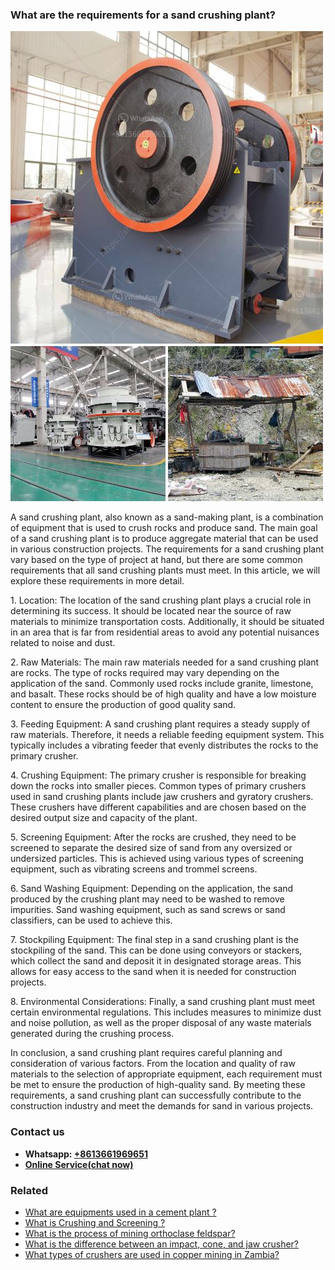 <h3>What are the requirements for a sand crushing plant?</h3><img src='1701743075.jpg' alt=''><p>A sand crushing plant, also known as a sand-making plant, is a combination of equipment that is used to crush rocks and produce sand. The main goal of a sand crushing plant is to produce aggregate material that can be used in various construction projects. The requirements for a sand crushing plant vary based on the type of project at hand, but there are some common requirements that all sand crushing plants must meet. In this article, we will explore these requirements in more detail.</p><p>1. Location: The location of the sand crushing plant plays a crucial role in determining its success. It should be located near the source of raw materials to minimize transportation costs. Additionally, it should be situated in an area that is far from residential areas to avoid any potential nuisances related to noise and dust.</p><p>2. Raw Materials: The main raw materials needed for a sand crushing plant are rocks. The type of rocks required may vary depending on the application of the sand. Commonly used rocks include granite, limestone, and basalt. These rocks should be of high quality and have a low moisture content to ensure the production of good quality sand.</p><p>3. Feeding Equipment: A sand crushing plant requires a steady supply of raw materials. Therefore, it needs a reliable feeding equipment system. This typically includes a vibrating feeder that evenly distributes the rocks to the primary crusher.</p><p>4. Crushing Equipment: The primary crusher is responsible for breaking down the rocks into smaller pieces. Common types of primary crushers used in sand crushing plants include jaw crushers and gyratory crushers. These crushers have different capabilities and are chosen based on the desired output size and capacity of the plant.</p><p>5. Screening Equipment: After the rocks are crushed, they need to be screened to separate the desired size of sand from any oversized or undersized particles. This is achieved using various types of screening equipment, such as vibrating screens and trommel screens.</p><p>6. Sand Washing Equipment: Depending on the application, the sand produced by the crushing plant may need to be washed to remove impurities. Sand washing equipment, such as sand screws or sand classifiers, can be used to achieve this.</p><p>7. Stockpiling Equipment: The final step in a sand crushing plant is the stockpiling of the sand. This can be done using conveyors or stackers, which collect the sand and deposit it in designated storage areas. This allows for easy access to the sand when it is needed for construction projects.</p><p>8. Environmental Considerations: Finally, a sand crushing plant must meet certain environmental regulations. This includes measures to minimize dust and noise pollution, as well as the proper disposal of any waste materials generated during the crushing process.</p><p>In conclusion, a sand crushing plant requires careful planning and consideration of various factors. From the location and quality of raw materials to the selection of appropriate equipment, each requirement must be met to ensure the production of high-quality sand. By meeting these requirements, a sand crushing plant can successfully contribute to the construction industry and meet the demands for sand in various projects.</p><h3>Contact us</h3><ul><li><strong>Whatsapp:&nbsp;<a href="https://wa.me/8613661969651">+8613661969651</a></strong></li><li><a href="https://swt.shibang-china.com/?git&amp;zhl&amp;What are the requirements for a sand crushing plant"><strong>Online Service(chat now)</strong></a></li></ul><h3>Related</h3><ul><li><a href='What are equipments used in a cement plant .md'>What are equipments used in a cement plant ?</a></li><li><a href='What is Crushing and Screening .md'>What is Crushing and Screening ?</a></li><li><a href='What is the process of mining orthoclase feldspar.md'>What is the process of mining orthoclase feldspar?</a></li><li><a href='What is the difference between an impact cone and jaw crusher.md'>What is the difference between an impact, cone, and jaw crusher?</a></li><li><a href='What types of crushers are used in copper mining in Zambia.md'>What types of crushers are used in copper mining in Zambia?</a></li></ul>